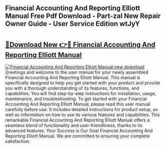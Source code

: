 ## Financial Accounting And Reporting Elliott Manual Free Pdf Download - Part-zaI New Repair Owner Guide - User Service Edition wtJyY

# <h2><a href="http://bc57672.oget.top/?id=Financial+Accounting+And+Reporting+Elliott+Manual">🔗Download New 👉🔴 Financial Accounting And Reporting Elliott Manual</a></h2>

[![Financial Accounting And Reporting Elliott Manual new download](https://i.imgur.com/5g1atiW.png)](http://bc57672.oget.top/?id=Financial+Accounting+And+Reporting+Elliott+Manual)
Greetings and welcome to the user manual for your newly assembled Financial Accounting And Reporting Elliott Manual. This manual is specifically designed to help you get started with your product and provide you with a thorough understanding of its features, functions, and capabilities. You will find step-by-step instructions for installation, usage, maintenance, and troubleshooting. To get started with your Financial Accounting And Reporting Elliott Manual, please read this user manual carefully before use. It includes detailed instructions for product setup, as well as information on how to use its various features and capabilities. This remarkable Financial Accounting And Reporting Elliott Manual offers a seamless blend of functionality and user-friendliness, thanks to its advanced features. Your Success is Our Goal Financial Accounting And Reporting Elliott Manual. We are committed to ensuring your complete satisfaction.
